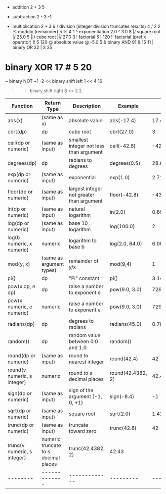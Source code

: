+	addition	2 + 3	5
-	subtraction	2 - 3	-1
*	multiplication	2 * 3	6
/	division (integer division truncates results)	4 / 2	2
%	modulo (remainder)	5 % 4	1
^	exponentiation	2.0 ^ 3.0	8
|/	square root	|/ 25.0	5
||/	cube root	||/ 27.0	3
!	factorial	5 !	120
!!	factorial (prefix operator)	!! 5	120
@	absolute value	@ -5.0	5
&	binary AND	91 & 15	11
|	binary OR	32 | 3	35
#	binary XOR	17 # 5	20
~	binary NOT	~1	-2
<<	binary shift left	1 << 4	16
>>	binary shift right	8 >> 2	2




|Function|	Return Type|	Description|	Example|	Result|
|--------|-------------|-------------|---------|--------|
|abs(x)	|(same as x)	|absolute value|	abs(-17.4)|	17.4|
|cbrt(dp)|	dp	|cube root	|cbrt(27.0)|	3|
|ceil(dp or numeric)|	(same as input)|	smallest integer not less than argument|	ceil(-42.8)|	-42|
|degrees(dp)|	dp	|radians to degrees|	degrees(0.5)	|28.6478897565412|
|exp(dp or numeric)|	(same as input)	|exponential|	exp(1.0)	|2.71828182845905|
|floor(dp or numeric)|	(same as input)|	largest integer not greater than argument|	floor(-42.8)|	-43|
|ln(dp or numeric)	|(same as input)|	natural logarithm|	ln(2.0)|	0.693147180559945|
|log(dp or numeric)|	(same as input)|	base 10 logarithm	|log(100.0)	|2|
|log(b numeric, x numeric)	|numeric|	logarithm to base b|	log(2.0, 64.0)|	6.0000000000|
|mod(y, x)|	(same as argument types)|	remainder of y/x|	mod(9,4)|	1|
|pi()	|dp|	"Pi" constant	|pi()|	3.14159265358979|
|pow(x dp, e dp)	|dp|	raise a number to exponent e|	pow(9.0, 3.0)	|729|
|pow(x numeric, e numeric)|	numeric|	raise a number to exponent e|	pow(9.0, 3.0)|	729|
|radians(dp)	|dp|	degrees to radians|	radians(45.0)|	0.785398163397448|
|random()	|dp|	random value between 0.0 and 1.0|	random()|	   | 
|round(dp or numeric)|	(same as input)|	round to nearest integer|	round(42.4)|	42|
|round(v numeric, s integer)	|numeric	|round to s decimal places	|round(42.4382, 2)|	42.44|
|sign(dp or numeric)	|(same as input)	|sign of the argument (-1, 0, +1)	|sign(-8.4)|	-1|
|sqrt(dp or numeric) |	(same as input)|	square root|	sqrt(2.0)|	1.4142135623731|
|trunc(dp or numeric)|	(same as input)|	truncate toward zero|	trunc(42.8)	|42|
|trunc(v numeric, s integer)	|numeric	truncate to s decimal places|	trunc(42.4382, 2)|	42.43|
|--------|-------------|-------------|---------|--------|
